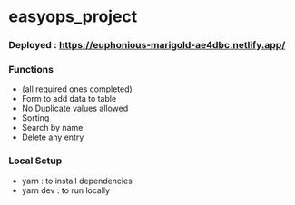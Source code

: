 # easyops_project

### Deployed : https://euphonious-marigold-ae4dbc.netlify.app/

### Functions 
- (all required ones completed)
- Form to add data to table
- No Duplicate values allowed
- Sorting
- Search by name
- Delete any entry

### Local Setup
- yarn : to install dependencies
- yarn dev : to run locally
